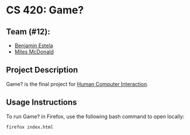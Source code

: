 # CS 420: Game?

## Team (#12):
- [Benjamin Estela](https://github.com/nebunr)
- [Miles McDonald](https://github.com/milesmcd16)

## Project Description
Game? is the final project for [Human Computer Interaction](https://www.cse.unr.edu/~dascalus/hci2019.html).

## Usage Instructions
To run Game? in Firefox, use the following bash command to open locally:
```bash
firefox index.html
```
